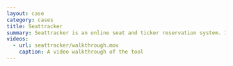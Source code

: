 ```yaml
---
layout: case
category: cases
title: Seattracker
summary: Seattracker is an online seat and ticker reservation system. It was one of the first commercial application that heavily relied on AJAX technology.
videos: 
  - url: seattracker/walkthrough.mov
    caption: A video walkthrough of the tool
---
```

